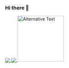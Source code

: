### Hi there 👋

<!--
**hzak2xx/hzak2xx** is a ✨ _special_ ✨ repository because its `README.md` (this file) appears on your GitHub profile.

Here are some ideas to get you started:

- 🔭 I’m currently working on ...
- 🌱 I’m currently learning ...
- 👯 I’m looking to collaborate on ...
- 🤔 I’m looking for help with ...
- 💬 Ask me about ...
- 📫 How to reach me: ...
- 😄 Pronouns: ...
- ⚡ Fun fact: ...
-->

<a href="https://github-readme-stats.vercel.app/api?username=hzak2xx&count_private=true&show_icons=true&theme=dracula">
  <img align="center" src="https://github-readme-stats.vercel.app/api?username=hzak2xx&count_private=true&show_icons=true&theme=dracula" />
</a>
<a href="https://github.com/hzak2xx">
  <img align="center" src="https://github-readme-stats.vercel.app/api/wakatime?username=hzak2xx&theme=dracula&layout=compact" />
</a>

<img height="150" src="https://github.com/hzak2xx/hzak2xx/blob/master/images/stat.svg" alt="Alternative Text"/>

<!--START_SECTION:waka-->
<!--END_SECTION:waka-->
